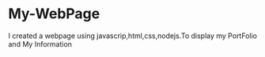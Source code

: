 # My-WebPage
I created a webpage using javascrip,html,css,nodejs.To display my PortFolio and My Information
